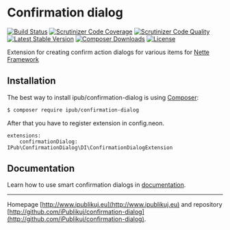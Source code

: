 # Confirmation dialog

[![Build Status](https://img.shields.io/travis/iPublikuj/confirmation-dialog.svg?style=flat-square)](https://travis-ci.org/iPublikuj/confirmation-dialog)
[![Scrutinizer Code Coverage](https://img.shields.io/scrutinizer/coverage/g/iPublikuj/confirmation-dialog.svg?style=flat-square)](https://scrutinizer-ci.com/g/iPublikuj/confirmation-dialog/?branch=master)
[![Scrutinizer Code Quality](https://img.shields.io/scrutinizer/g/iPublikuj/confirmation-dialog.svg?style=flat-square)](https://scrutinizer-ci.com/g/iPublikuj/confirmation-dialog/?branch=master)
[![Latest Stable Version](https://img.shields.io/packagist/v/ipub/confirmation-dialog.svg?style=flat-square)](https://packagist.org/packages/ipub/confirmation-dialog)
[![Composer Downloads](https://img.shields.io/packagist/dt/ipub/confirmation-dialog.svg?style=flat-square)](https://packagist.org/packages/ipub/confirmation-dialog)
[![License](https://img.shields.io/packagist/l/ipub/confirmation-dialog.svg?style=flat-square)](https://packagist.org/packages/ipub/confirmation-dialog)

Extension for creating confirm action dialogs for various items for [Nette Framework](http://nette.org/)

## Installation

The best way to install ipub/confirmation-dialog is using  [Composer](http://getcomposer.org/):

```sh
$ composer require ipub/confirmation-dialog
```

After that you have to register extension in config.neon.

```neon
extensions:
	confirmationDialog: IPub\ConfirmationDialog\DI\ConfirmationDialogExtension
```

## Documentation

Learn how to use smart confirmation dialogs in [documentation](https://github.com/iPublikuj/confirmation-dialog/blob/master/docs/en/index.md).

***
Homepage [http://www.ipublikuj.eu](http://www.ipublikuj.eu) and repository [http://github.com/iPublikuj/confirmation-dialog](http://github.com/iPublikuj/confirmation-dialog).
